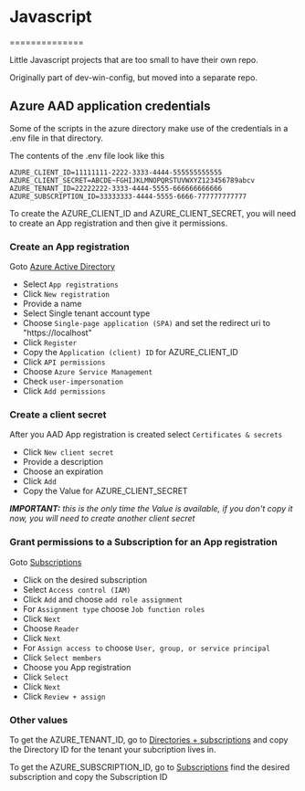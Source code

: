 # Javascript
==============

Little Javascript projects that are too small to have their own repo.

Originally part of dev-win-config, but moved into a separate repo.

## Azure AAD application credentials

Some of the scripts in the azure directory make use of the credentials in a .env file in that directory.

The contents of the .env file look like this

```
AZURE_CLIENT_ID=11111111-2222-3333-4444-555555555555
AZURE_CLIENT_SECRET=ABCDE~FGHIJKLMNOPQRSTUVWXYZ123456789abcv
AZURE_TENANT_ID=22222222-3333-4444-5555-666666666666
AZURE_SUBSCRIPTION_ID=33333333-4444-5555-6666-777777777777
```

To create the AZURE_CLIENT_ID and AZURE_CLIENT_SECRET, you will need to create an App registration and then give it permissions.

### Create an App registration

Goto [Azure Active Directory](https://portal.azure.com/#view/Microsoft_AAD_IAM/ActiveDirectoryMenuBlade/~/Overview) 
- Select ```App registrations```
- Click ```New registration```
- Provide a name
- Select Single tenant account type
- Choose ```Single-page application (SPA)``` and set the redirect uri to "https://localhost"
- Click ```Register```
- Copy the ```Application (client) ID``` for AZURE_CLIENT_ID
- Click ```API permissions```
- Choose ```Azure Service Management```
- Check ```user-impersonation```
- Click ```Add permissions```

### Create a client secret

After you AAD App registration is created select ```Certificates & secrets```
- Click ```New client secret```
- Provide a description
- Choose an expiration
- Click ```Add```
- Copy the Value for AZURE_CLIENT_SECRET

_**IMPORTANT:** this is the only time the Value is available, if you don't copy it now, you will need to create another client secret_

### Grant permissions to a Subscription for an App registration

Goto [Subscriptions](https://portal.azure.com/#view/Microsoft_Azure_Billing/SubscriptionsBlade)
- Click on the desired subscription
- Select ```Access control (IAM)```
- Click ```Add``` and choose ```add role assignment```
- For ```Assignment type``` choose ```Job function roles``` 
- Click ```Next```
- Choose ```Reader```
- Click ```Next```
- For ```Assign access to``` choose ```User, group, or service principal```
- Click ```Select members```
- Choose you App registration
- Click ```Select```
- Click ```Next```
- Click ```Review + assign```

### Other values

To get the AZURE_TENANT_ID, go to [Directories + subscriptions](https://portal.azure.com/#settings/directory) and copy the Directory ID for the tenant your subcription lives in.

To get the AZURE_SUBSCRIPTION_ID, go to [Subscriptions](https://portal.azure.com/#view/Microsoft_Azure_Billing/SubscriptionsBlade) find the desired subscription and copy the Subscription ID
